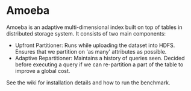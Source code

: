 # Amoeba

Amoeba is an adaptive multi-dimensional index built on top of tables in distributed storage system.
It consists of two main components:
- Upfront Partitioner: Runs while uploading the dataset into HDFS. Ensures that we partition on 'as many' attributes as possible.
- Adaptive Repartitioner: Maintains a history of queries seen. Decided before executing a query if we can re-partition a part of the table to improve a global cost.

See the wiki for installation details and how to run the benchmark.
